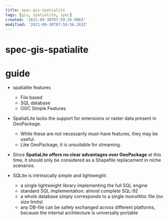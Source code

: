 ```yaml
---
title: spec-gis-spatialite
tags: [gis, spatialite, spec]
created: '2021-09-30T07:59:26.096Z'
modified: '2021-09-30T07:59:56.263Z'
---
```


# spec-gis-spatialite

# guide

- spatialite features
  - File based
  - SQL database
  - OGC Simple Features
- SpatialLite lacks the support for extensions or raster data present in GeoPackage. 
  - While these are not necessarily must-have features, they may be useful. 
  - Like GeoPackage, it is unsuitable for streaming.
- Since **SpatiaLite offers no clear advantages over GeoPackage** at this time, it should only be considered as a Shapefile replacement in niche scenarios.

- SQLite is intrinsically simple and lightweight:
  - a single lightweight library implementing the full SQL engine
  - standard SQL implementation: almost complete SQL-92
  - a whole database simply corresponds to a single monolithic file (no size limits)
  - any DB-file can be safely exchanged across different platforms, because the internal architecture is universally portable
